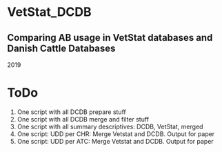 # VetStat_DCDB
## Comparing AB usage in VetStat databases and Danish Cattle Databases
2019


# ToDo
1. One script with all DCDB prepare stuff
2. One script with all DCDB merge and filter stuff
3. One script with all summary descriptives: DCDB, VetStat, merged
4. One script: UDD per CHR: Merge Vetstat and DCDB. Output for paper
5. One script: UDD per ATC: Merge Vetstat and DCDB. Output for paper
